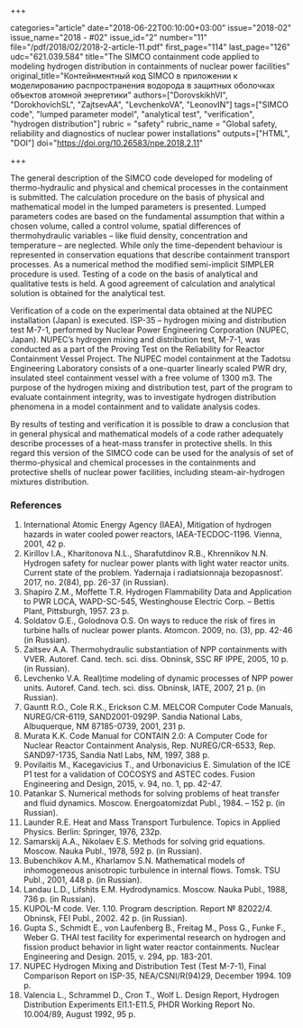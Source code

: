 +++

categories="article"
date="2018-06-22T00:10:00+03:00"
issue="2018-02"
issue_name="2018 - #02"
issue_id="2"
number="11"
file="/pdf/2018/02/2018-2-article-11.pdf"
first_page="114"
last_page="126"
udc="621.039.584"
title="The SIMCO containment code applied to modeling hydrogen distribution in containments of nuclear power facilities"
original_title="Контейнментный код SIMCO в приложении к моделированию распространения водорода в защитных оболочках объектов атомной энергетики"
authors=["DorovskikhVI", "DorokhovichSL", "ZajtsevAA", "LevchenkoVA", "LeonovIN"]
tags=["SIMCO code", "lumped parameter model", "analytical test", "verification", "hydrogen distribution"]
rubric = "safety"
rubric_name = "Global safety, reliability and diagnostics of nuclear power installations"
outputs=["HTML", "DOI"]
doi="https://doi.org/10.26583/npe.2018.2.11"

+++

The general description of the SIMCO code developed for modeling of thermo-hydraulic and physical and chemical processes in the containment is submitted. The calculation procedure on the basis of physical and mathematical model in the lumped parameters is presented. Lumped parameters codes are based on the fundamental assumption that within a chosen volume, called a control volume, spatial differences of thermohydraulic variables – like fluid density, concentration and temperature – are neglected. While only the time-dependent behaviour is represented in conservation equations that describe containment transport processes. As a numerical method the modified semi-implicit SIMPLER procedure is used. Testing of a code on the basis of analytical and qualitative tests is held. A good agreement of calculation and analytical solution is obtained for the analytical test.

Verification of a code on the experimental data obtained at the NUPEC installation (Japan) is executed. ISP-35 – hydrogen mixing and distribution test M-7-1, performed by Nuclear Power Engineering Corporation (NUPEC, Japan). NUPEC’s hydrogen mixing and distribution test, M-7-1, was conducted as a part of the Proving Test on the Reliability for Reactor Containment Vessel Project. The NUPEC model containment at the Tadotsu Engineering Laboratory consists of a one-quarter linearly scaled PWR dry, insulated steel containment vessel with a free volume of 1300 m3. The purpose of the hydrogen mixing and distribution test, part of the program to evaluate containment integrity, was to investigate hydrogen distribution phenomena in a model containment and to validate analysis codes.

By results of testing and verification it is possible to draw a conclusion that in general physical and mathematical models of a code rather adequately describe processes of a heat-mass transfer in protective shells. In this regard this version of the SIMCO code can be used for the analysis of set of thermo-physical and chemical processes in the containments and protective shells of nuclear power facilities, including steam-air-hydrogen mixtures distribution.

### References

1. International Atomic Energy Agency (IAEA), Mitigation of hydrogen hazards in water cooled power reactors, IAEA-TECDOC-1196. Vienna, 2001, 42 p.
2. Kirillov I.A., Kharitonova N.L., Sharafutdinov R.B., Khrennikov N.N. Hydrogen safety for nuclear power plants with light water reactor units. Current state of the problem. Yadernaja i radiatsionnaja bezopasnost’. 2017, no. 2(84), pp. 26-37 (in Russian).
3. Shapiro Z.M., Moffette T.R. Hydrogen Flammability Data and Application to PWR LOCA, WAPD-SC-545, Westinghouse Electric Corp. – Bettis Plant, Pittsburgh, 1957. 23 p.
4. Soldatov G.E., Golodnova O.S. On ways to reduce the risk of fires in turbine halls of nuclear power plants. Atomcon. 2009, no. (3), pp. 42-46 (in Russian).
5. Zaitsev A.A. Thermohydraulic substantiation of NPP containments with VVER. Autoref. Cand. tech. sci. diss. Obninsk, SSC RF IPPE, 2005, 10 p. (in Russian).
6. Levchenko V.A. Real)time modeling of dynamic processes of NPP power units. Autoref. Cand. tech. sci. diss. Obninsk, IATE, 2007, 21 p. (in Russian).
7. Gauntt R.O., Cole R.K., Erickson C.M. MELCOR Computer Code Manuals, NUREG/CR-6119, SAND2001-0929P. Sandia National Labs, Albuquerque, NM 87185-0739, 2001, 231 p.
8. Murata K.K. Code Manual for CONTAIN 2.0: A Computer Code for Nuclear Reactor Containment Analysis, Rep. NUREG/CR-6533, Rep. SAND97-1735, Sandia Natl Labs, NM, 1997, 388 p.
9. Povilaitis M., Kacegavicius T., and Urbonavicius E. Simulation of the ICE P1 test for a validation of COCOSYS and ASTEC codes. Fusion Engineering and Design, 2015, v. 94, no. 1, pp. 42-47.
10. Patankar S. Numerical methods for solving problems of heat transfer and fluid dynamics. Moscow. Energoatomizdat Publ., 1984. – 152 p. (in Russian).
11. Launder R.E. Heat and Mass Transport Turbulence. Topics in Applied Physics. Berlin: Springer, 1976, 232p.
12. Samarskij A.A., Nikolaev E.S. Methods for solving grid equations. Moscow. Nauka Publ., 1978, 592 p. (in Russian).
13. Bubenchikov A.M., Kharlamov S.N. Mathematical models of inhomogeneous anisotropic turbulence in internal flows. Tomsk. TSU Publ., 2001, 448 p. (in Russian).
14. Landau L.D., Lifshits E.M. Hydrodynamics. Moscow. Nauka Publ., 1988, 736 p. (in Russian).
15. KUPOL-M code. Ver. 1.10. Program description. Report № 82022/4. Obninsk, FEI Publ., 2002. 42 p. (in Russian).
16. Gupta S., Schmidt E., von Laufenberg B., Freitag M., Poss G., Funke F., Weber G. THAI test facility for experimental research on hydrogen and fission product behavior in light water reactor containments. Nuclear Engineering and Design. 2015, v. 294, pp. 183-201.
17. NUPEC Hydrogen Mixing and Distribution Test (Test M-7-1), Final Comparison Report on ISP-35, NEA/CSNI/R(94)29, December 1994. 109 p.
18. Valencia L., Schrammel D., Cron T., Wolf L. Design Report, Hydrogen Distribution Experiments El1.1-E11.5, PHDR Working Report No. 10.004/89, August 1992, 95 p.